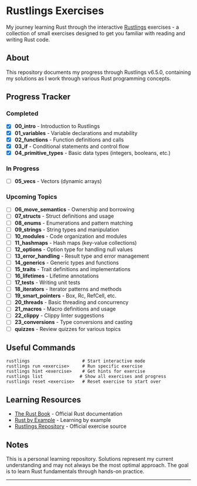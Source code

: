 # Rustlings Exercises

My journey learning Rust through the interactive [Rustlings](https://github.com/rust-lang/rustlings) exercises - a collection of small exercises designed to get you familiar with reading and writing Rust code.

## About

This repository documents my progress through Rustlings v6.5.0, containing my solutions as I work through various Rust programming concepts.

## Progress Tracker

###  Completed
- [x] **00_intro** - Introduction to Rustlings
- [x] **01_variables** - Variable declarations and mutability 
- [x] **02_functions** - Function definitions and calls
- [x] **03_if** - Conditional statements and control flow
- [x] **04_primitive_types** - Basic data types (integers, booleans, etc.)

###  In Progress

- [ ] **05_vecs** - Vectors (dynamic arrays)

### Upcoming Topics
- [ ] **06_move_semantics** - Ownership and borrowing
- [ ] **07_structs** - Struct definitions and usage
- [ ] **08_enums** - Enumerations and pattern matching
- [ ] **09_strings** - String types and manipulation
- [ ] **10_modules** - Code organization and modules
- [ ] **11_hashmaps** - Hash maps (key-value collections)
- [ ] **12_options** - Option type for handling null values
- [ ] **13_error_handling** - Result type and error management
- [ ] **14_generics** - Generic types and functions
- [ ] **15_traits** - Trait definitions and implementations
- [ ] **16_lifetimes** - Lifetime annotations
- [ ] **17_tests** - Writing unit tests
- [ ] **18_iterators** - Iterator patterns and methods
- [ ] **19_smart_pointers** - Box, Rc, RefCell, etc.
- [ ] **20_threads** - Basic threading and concurrency
- [ ] **21_macros** - Macro definitions and usage
- [ ] **22_clippy** - Clippy linter suggestions
- [ ] **23_conversions** - Type conversions and casting
- [ ] **quizzes** - Review quizzes for various topics

## Useful Commands

```
rustlings                    # Start interactive mode
rustlings run <exercise>     # Run specific exercise  
rustlings hint <exercise>    # Get hints for exercise
rustlings list              # Show all exercises and progress
rustlings reset <exercise>   # Reset exercise to start over
```

## Learning Resources

- [The Rust Book](https://doc.rust-lang.org/book/) - Official Rust documentation
- [Rust by Example](https://doc.rust-lang.org/rust-by-example/) - Learning by example
- [Rustlings Repository](https://github.com/rust-lang/rustlings) - Official exercise source

## Notes

This is a personal learning repository. Solutions represent my current understanding and may not always be the most optimal approach. The goal is to learn Rust fundamentals through hands-on practice.

---

